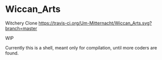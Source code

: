 # Wiccan_Arts
Witchery Clone https://travis-ci.org/Um-Mitternacht/Wiccan_Arts.svg?branch=master


WIP

Currently this is a shell, meant only for compilation, until more coders are found.

